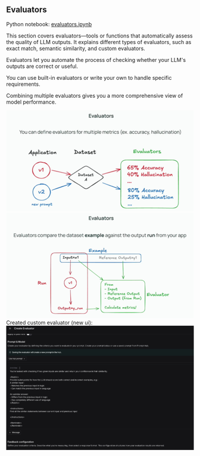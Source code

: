 ## Evaluators

Python notebook: [evaluators.ipynb](resources/evaluators.ipynb)

This section covers evaluators—tools or functions that automatically assess the quality of LLM outputs. It explains different types of evaluators, such as exact match, semantic similarity, and custom evaluators.

Evaluators let you automate the process of checking whether your LLM's outputs are correct or useful.

You can use built-in evaluators or write your own to handle specific requirements.

Combining multiple evaluators gives you a more comprehensive view of model performance.

![img_5](img_5.png)
![img_6](img_6.png)
Created custom evaluator (new ui):
![img.png](img.png)